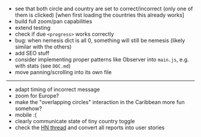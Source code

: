 * see that both circle and country are set to correct/incorrect (only one of them is clicked) [when first loading the countries this already works]
* build full zoom/pan capabilities
* extend testing
* check if due `<progress>` works correctly
* bug: when nemesis dict is all 0, something will still be nemesis (likely similar with the others)
* add SEO stuff
* consider implementing proper patterns like Observer into `main.js`, e.g. with stats (see `DOC.md`)
* move panning/scrolling into its own file

---

* adapt timing of incorrect message
* zoom for Europe?
* make the "overlapping circles" interaction in the Caribbean more fun somehow?
* mobile :(
* clearly communicate state of tiny country toggle
* check the [HN thread](https://news.ycombinator.com/item?id=36913829) and convert all reports into user stories